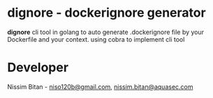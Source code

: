 # dignore - dockerignore generator

**dignore** cli tool in golang to auto generate .dockerignore file by your Dockerfile and your context.
using cobra to implement cli tool

# Developer
Nissim Bitan - niso120b@gmail.com, nissim.bitan@aquasec.com